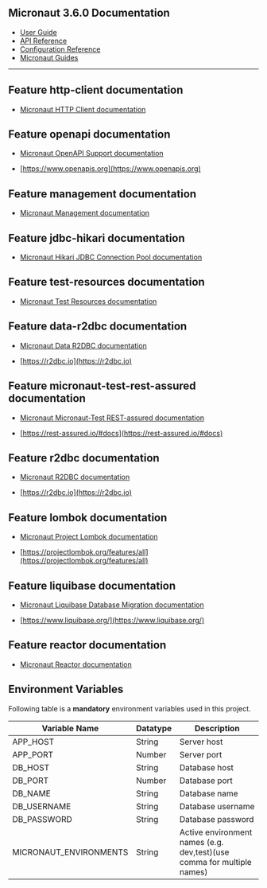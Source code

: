## Micronaut 3.6.0 Documentation

- [User Guide](https://docs.micronaut.io/3.6.0/guide/index.html)
- [API Reference](https://docs.micronaut.io/3.6.0/api/index.html)
- [Configuration Reference](https://docs.micronaut.io/3.6.0/guide/configurationreference.html)
- [Micronaut Guides](https://guides.micronaut.io/index.html)
---

## Feature http-client documentation

- [Micronaut HTTP Client documentation](https://docs.micronaut.io/latest/guide/index.html#httpClient)


## Feature openapi documentation

- [Micronaut OpenAPI Support documentation](https://micronaut-projects.github.io/micronaut-openapi/latest/guide/index.html)

- [https://www.openapis.org](https://www.openapis.org)


## Feature management documentation

- [Micronaut Management documentation](https://docs.micronaut.io/latest/guide/index.html#management)


## Feature jdbc-hikari documentation

- [Micronaut Hikari JDBC Connection Pool documentation](https://micronaut-projects.github.io/micronaut-sql/latest/guide/index.html#jdbc)


## Feature test-resources documentation

- [Micronaut Test Resources documentation](https://micronaut-projects.github.io/micronaut-test-resources/latest/guide/)


## Feature data-r2dbc documentation

- [Micronaut Data R2DBC documentation](https://micronaut-projects.github.io/micronaut-data/latest/guide/#dbc)

- [https://r2dbc.io](https://r2dbc.io)


## Feature micronaut-test-rest-assured documentation

- [Micronaut Micronaut-Test REST-assured documentation](https://micronaut-projects.github.io/micronaut-test/latest/guide/#restAssured)

- [https://rest-assured.io/#docs](https://rest-assured.io/#docs)


## Feature r2dbc documentation

- [Micronaut R2DBC documentation](https://micronaut-projects.github.io/micronaut-r2dbc/latest/guide/)

- [https://r2dbc.io](https://r2dbc.io)


## Feature lombok documentation

- [Micronaut Project Lombok documentation](https://docs.micronaut.io/latest/guide/index.html#lombok)

- [https://projectlombok.org/features/all](https://projectlombok.org/features/all)


## Feature liquibase documentation

- [Micronaut Liquibase Database Migration documentation](https://micronaut-projects.github.io/micronaut-liquibase/latest/guide/index.html)

- [https://www.liquibase.org/](https://www.liquibase.org/)


## Feature reactor documentation

- [Micronaut Reactor documentation](https://micronaut-projects.github.io/micronaut-reactor/snapshot/guide/index.html)

## Environment Variables
Following table is a **mandatory** environment variables used in this project.

| Variable Name | Datatype | Description |
| --- | --- | --- |
| APP_HOST | String | Server host |
| APP_PORT | Number | Server port |
| DB_HOST | String | Database host |
| DB_PORT | Number | Database port |
| DB_NAME | String | Database name |
| DB_USERNAME | String | Database username |
| DB_PASSWORD | String | Database password |
| MICRONAUT_ENVIRONMENTS | String | Active environment names (e.g. dev,test)(use comma for multiple names) |
